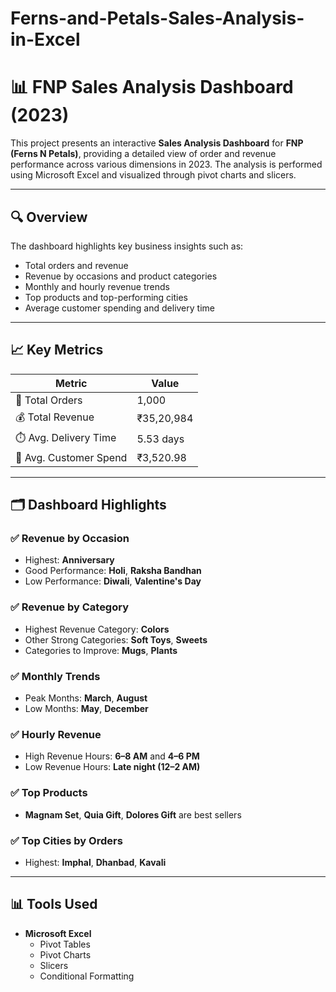 # Ferns-and-Petals-Sales-Analysis-in-Excel

# 📊 FNP Sales Analysis Dashboard (2023)

This project presents an interactive **Sales Analysis Dashboard** for **FNP (Ferns N Petals)**, providing a detailed view of order and revenue performance across various dimensions in 2023. The analysis is performed using Microsoft Excel and visualized through pivot charts and slicers.

---

## 🔍 Overview

The dashboard highlights key business insights such as:

- Total orders and revenue
- Revenue by occasions and product categories
- Monthly and hourly revenue trends
- Top products and top-performing cities
- Average customer spending and delivery time

---

## 📈 Key Metrics

| Metric                   | Value          |
|--------------------------|----------------|
| 🧾 Total Orders           | 1,000           |
| 💰 Total Revenue          | ₹35,20,984      |
| ⏱️ Avg. Delivery Time     | 5.53 days       |
| 👤 Avg. Customer Spend    | ₹3,520.98       |

---

## 🗂️ Dashboard Highlights

### ✅ Revenue by Occasion
- Highest: **Anniversary**
- Good Performance: **Holi**, **Raksha Bandhan**
- Low Performance: **Diwali**, **Valentine's Day**

### ✅ Revenue by Category
- Highest Revenue Category: **Colors**
- Other Strong Categories: **Soft Toys**, **Sweets**
- Categories to Improve: **Mugs**, **Plants**

### ✅ Monthly Trends
- Peak Months: **March**, **August**
- Low Months: **May**, **December**

### ✅ Hourly Revenue
- High Revenue Hours: **6–8 AM** and **4–6 PM**
- Low Revenue Hours: **Late night (12–2 AM)**

### ✅ Top Products
- **Magnam Set**, **Quia Gift**, **Dolores Gift** are best sellers

### ✅ Top Cities by Orders
- Highest: **Imphal**, **Dhanbad**, **Kavali**

---

## 📊 Tools Used

- **Microsoft Excel**
  - Pivot Tables
  - Pivot Charts
  - Slicers
  - Conditional Formatting



